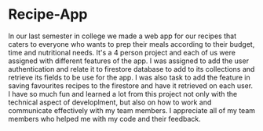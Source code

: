 # Recipe-App

In our last semester in college we made a web app for our recipes that caters to everyone who wants to prep their meals according to their budget, time and nutritional needs. It's a 4 person project and each of us were assigned with different features of the app. I was assigned to add the user authentication and relate it to firestore database to add to its collections and retrieve its fields to be use for the app. I was also task to add the feature in saving favourites recipes to the firestore and have it retrieved on each user. I have so much fun and learned a lot from this project not only with the technical aspect of developlment, but also on how to work and  communicate effectively with my team members. I appreciate all of my team members who helped me with my code and their feedback.




